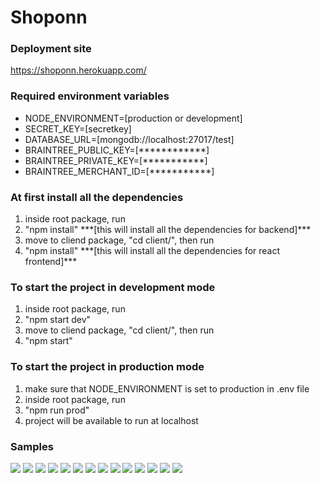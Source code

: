 # Shoponn
### Deployment site
<a href="https://shoponn.herokuapp.com/">https://shoponn.herokuapp.com/</a>

### Required environment variables
<ul>
<li>NODE_ENVIRONMENT=[production or development]</li>
<li>SECRET_KEY=[secretkey]</li>
<li>DATABASE_URL=[mongodb://localhost:27017/test]</li>
<li>BRAINTREE_PUBLIC_KEY=[************]</li>
<li>BRAINTREE_PRIVATE_KEY=[***********]</li>
<li>BRAINTREE_MERCHANT_ID=[***********]</li>
</ul>


### At first install all the dependencies
<ol>
<li>inside root package, run</li>
<li>"npm install" ***[this will install all the dependencies for backend]***</li>
<li>move to cliend package, "cd client/", then run</li>
<li>"npm install"  ***[this will install all the dependencies for react frontend]***</li>
</ol>

### To start the project in development mode
<ol>
<li>inside root package, run</li>
<li>"npm start dev"</li>
<li>move to cliend package, "cd client/", then run</li>
<li>"npm start"</li>
</ol>

### To start the project in production mode
<ol>
<li>make sure that NODE_ENVIRONMENT is set to production in .env file</li>
<li>inside root package, run</li>
<li>"npm run prod"</li>
<li>project will be available to run at localhost</li>
</ol>

### Samples
<div>
<img src="samples/img_1.png">
<img src="samples/img_2.png">
<img src="samples/img_3.png">
<img src="samples/img_4.png">
<img src="samples/img_5.png">
<img src="samples/img_6.png">
<img src="samples/img_7.png">
<img src="samples/img_8.png">
<img src="samples/img_9.png">
<img src="samples/img_10.png">
<img src="samples/img_11.png">
<img src="samples/img_12.png">
<img src="samples/img_13.png">
<img src="samples/img_14.png">
</div>
